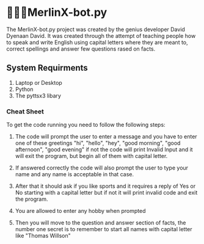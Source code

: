 # 👨🏿‍💻MerlinX-bot.py

The MerlinX-bot.py project was created by the genius developer David Dyenaan David. It was created through the attempt of teaching people how to speak and write English using capital letters where they are meant to, correct spellings and answer few questions rased on facts.

## System Requirments
1. Laptop or Desktop
2. Python
3. The pyttsx3 libary

### Cheat Sheet

To get the code running you need to follow the following steps:

1. The code will prompt the user to enter a message and you have to enter one of these greetings "hi", "hello", "hey", "good morning", "good afternoon", "good evening" if not the code will print Invalid Input and it will exit the program, but begin all of them with capital letter.

2. If answered correctly the code will also prompt the user to type your name and any name is acceptable in that case.

3. After that it should ask if you like sports and it requires a reply of Yes or No starting with a capital letter but if not it will print invalid code and exit the program.

4. You are allowed to enter any hobby when prompted

5. Then you will move to the question and answer section of facts, the number one secret is to remember to start all names with capital letter like "Thomas Willson"